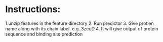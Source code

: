 # Instructions:
1.unzip features in the feature directory
2. Run predictor
3. Give protien name along with its chain label. e.g. 3zeuD
4. It will give output of protein sequence and binding site prediction

